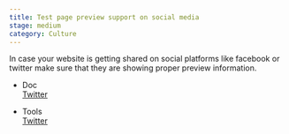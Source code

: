```yaml
---
title: Test page preview support on social media
stage: medium
category: Culture
---
```


In case your website is getting shared on social platforms like
facebook or twitter make sure that they are showing proper preview
information.

* Doc <br>
[Twitter](https://developer.twitter.com/en/docs/tweets/optimize-with-cards/guides/getting-started.html)<br>

* Tools <br>
[Twitter](https://cards-dev.twitter.com/validator)<br>
